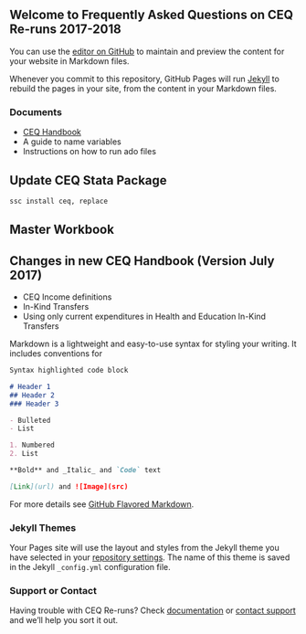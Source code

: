 ## Welcome to Frequently Asked Questions on CEQ Re-runs 2017-2018

You can use the [editor on GitHub](https://github.com/mynorvc/CEQ_RE_Runs/edit/master/index.md) to maintain and preview the content for your website in Markdown files.

Whenever you commit to this repository, GitHub Pages will run [Jekyll](https://jekyllrb.com/) to rebuild the pages in your site, from the content in your Markdown files.

### Documents
- [CEQ Handbook](http://www.commitmentoequity.org/publications-ceq-handbook/)
- A guide to name variables
- Instructions on how to run ado files 

## Update CEQ Stata Package
```markdown
ssc install ceq, replace
```

## Master Workbook


## Changes in new CEQ Handbook (Version July 2017)

- CEQ Income definitions
- In-Kind Transfers
- Using only current expenditures in Health and Education In-Kind Transfers

Markdown is a lightweight and easy-to-use syntax for styling your writing. It includes conventions for

```markdown
Syntax highlighted code block

# Header 1
## Header 2
### Header 3

- Bulleted
- List

1. Numbered
2. List

**Bold** and _Italic_ and `Code` text

[Link](url) and ![Image](src)
```

For more details see [GitHub Flavored Markdown](https://guides.github.com/features/mastering-markdown/).

### Jekyll Themes

Your Pages site will use the layout and styles from the Jekyll theme you have selected in your [repository settings](https://github.com/mynorvc/CEQ_RE_Runs/settings). The name of this theme is saved in the Jekyll `_config.yml` configuration file.

### Support or Contact

Having trouble with CEQ Re-runs? Check [documentation](https://help.github.com/categories/github-pages-basics/) or [contact support](https://github.com/contact) and we’ll help you sort it out.
